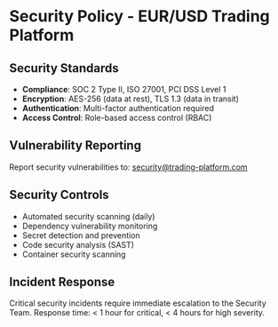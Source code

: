 # Security Policy - EUR/USD Trading Platform

## Security Standards
- **Compliance**: SOC 2 Type II, ISO 27001, PCI DSS Level 1
- **Encryption**: AES-256 (data at rest), TLS 1.3 (data in transit)
- **Authentication**: Multi-factor authentication required
- **Access Control**: Role-based access control (RBAC)

## Vulnerability Reporting
Report security vulnerabilities to: security@trading-platform.com

## Security Controls
- Automated security scanning (daily)
- Dependency vulnerability monitoring
- Secret detection and prevention
- Code security analysis (SAST)
- Container security scanning

## Incident Response
Critical security incidents require immediate escalation to the Security Team.
Response time: < 1 hour for critical, < 4 hours for high severity.
